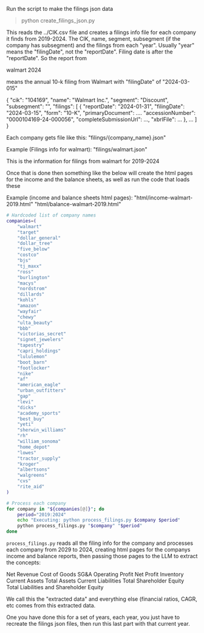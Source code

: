 
Run the script to make the filings json data

>python create_filings_json.py

This reads the ../CIK.csv file and creates a filings info file for each company it finds from 2019-2024. The CIK, name, segment, subsegment (if the company has subsegment) and the filings from each "year". Usually "year" means the "filingDate", not the "reportDate". Filing date is after the "reportDate". So the report from 

walmart 2024 

means the annual 10-k filing from Walmart with "filingDate" of "2024-03-015"

{
  "cik": "104169",
  "name": "Walmart Inc.",
  "segment": "Discount",
  "subsegment": "",
  "filings": [
    {
      "reportDate": "2024-01-31",
      "filingDate": "2024-03-15",
      "form": "10-K",
      "primaryDocument": ....
      "accessionNumber": "0000104169-24-000056",
      "completeSubmissionUrl": ...,
      "xbrlFile": ... 
    },
    ...
  ]
}

Each company gets file like this:
"filings/{company_name}.json"

Example (Filings info for walmart):
"filings/walmart.json"

This is the information for filings from walmart for 2019-2024

Once that is done then something like the below will create the html
pages for the income and the balance sheets, as well as 
run the code that loads these

Example (income and balance sheets html pages):
"html/income-walmart-2019.html"
"html/balance-walmart-2019.html"

```bash
# Hardcoded list of company names
companies=(
    "walmart"
    "target" 
    "dollar_general"
    "dollar_tree"
    "five_below"
    "costco"
    "bjs"
    "tj_maxx"
    "ross"
    "burlington"
    "macys"
    "nordstrom"
    "dillards"
    "kohls"
    "amazon"
    "wayfair"
    "chewy"
    "ulta_beauty"
    "bbb"
    "victorias_secret"
    "signet_jewelers"
    "tapestry"
    "capri_holdings"
    "lululemon"
    "boot_barn"
    "footlocker"
    "nike"
    "af"
    "american_eagle"
    "urban_outfitters"
    "gap"
    "levi"
    "dicks"
    "academy_sports"
    "best_buy"
    "yeti"
    "sherwin_williams"
    "rh"
    "william_sonoma"
    "home_depot"
    "lowes"
    "tractor_supply"
    "kroger"
    "albertsons"
    "walgreens"
    "cvs"
    "rite_aid"
)

# Process each company
for company in "${companies[@]}"; do
    period="2019:2024"
    echo "Executing: python process_filings.py $company $period"
    python process_filings.py "$company" "$period" 
done
```

`process_filings.py` reads all the filing info for the company and
processes each company from 2029 to 2024, creating html pages
for the companys income and balance reports, then passing 
those pages to the LLM to extract the concepts:

Net Revenue
Cost of Goods
SG&A
Operating Profit
Net Profit
Inventory
Current Assets
Total Assets
Current Liabilities
Total Shareholder Equity
Total Liabilities and Shareholder Equity

We call this the "extracted data" and everything else (financial ratios, CAGR, etc comes from this extracted data.

One you have done this for a set of years, each year, you just have to recreate the filings json files, then run this last part with that current year.

